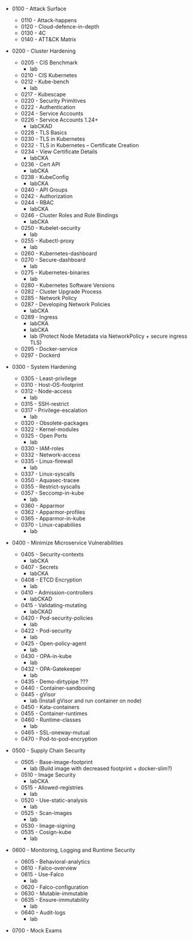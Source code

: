 - 0100 - Attack Surface
    - 0110 - Attack-happens
    - 0120 - Cloud-defence-in-depth
    - 0130 - 4C
    - 0140 - ATT&CK Matrix
    
- 0200 - Cluster Hardening
    - 0205 - CIS Benchmark
      - lab
    - 0210 - CIS Kubernetes
    - 0212 - Kube-bench
      - lab
    - 0217 - Kubescape
    - 0220 - Security Primitives
    - 0222 - Authentication
    - 0224 - Service Accounts
    - 0226 - Service Accounts 1.24+
      - labCKAD
    - 0228 - TLS Basics
    - 0230 - TLS in Kubernetes
    - 0232 - TLS in Kubernetes – Certificate Creation
    - 0234 - View Certificate Details
      - labCKA
    - 0236 - Cert API
      - labCKA
    - 0238 - KubeConfig
      - labCKA
    - 0240 - API Groups
    - 0242 - Authorization
    - 0244 - RBAC
      - labCKA
    - 0246 - Cluster Roles and Role Bindings
      - labCKA
    - 0250 - Kubelet-security
      - lab
    - 0255 - Kubectl-proxy
      - lab
    - 0260 - Kubernetes-dashboard
    - 0270 - Secure-dashboard
      - lab
    - 0275 - Kubernetes-binaries
      - lab
    - 0280 - Kubernetes Software Versions
    - 0282 - Cluster Upgrade Process    
    - 0285 - Network Policy
    - 0287 - Developing Network Policies
      - labCKA
    - 0289 - Ingress
      - labCKA
      - labCKA
      - lab (Protect Node Metadata via NetworkPolicy + secure ingress TLS)
    - 0295 - Docker-service
    - 0297 - Dockerd

- 0300 - System Hardening
    - 0305 - Least-privilege
    - 0310 - Host-OS-footprint
    - 0312 - Node-access
      - lab
    - 0315 - SSH-restrict
    - 0317 - Privilege-escalation
      - lab
    - 0320 - Obsolete-packages
    - 0322 - Kernel-modules
    - 0325 - Open Ports
      - lab
    - 0330 - IAM-roles
    - 0332 - Network-access
    - 0335 - Linux-firewall
      - lab
    - 0337 - Linux-syscalls
    - 0350 - Aquasec-tracee
    - 0355 - Restrict-syscalls
    - 0357 - Seccomp-in-kube
      - lab
    - 0360 - Apparmor
    - 0362 - Apparmor-profiles
    - 0365 - Apparmor-in-kube
    - 0370 - Linux-capabiliies
      - lab
    
- 0400 - Minimize Microservice Vulnerabilities
    - 0405 - Security-contexts
      - labCKA
    - 0407 - Secrets
      - labCKA
    - 0408 - ETCD Encryption
      - lab
    - 0410 - Admission-controllers
      - labCKAD
    - 0415 - Validating-mutating
      - labCKAD
    - 0420 - Pod-security-policies
      - lab
    - 0422 - Pod-security
      - lab
    - 0425 - Open-policy-agent
      - lab
    - 0430 - OPA-in-kube
      - lab
    - 0432 - OPA-Gatekeeper
      - lab
    - 0435 - Demo-dirtypipe ???
    - 0440 - Container-sandboxing
    - 0445 - gVisor
      - lab (Install gVisor and run container on node)
    - 0450 - Kata-containers
    - 0455 - Container-runtimes
    - 0460 - Runtime-classes
      - lab
    - 0465 - SSL-oneway-mutual
    - 0470 - Pod-to-pod-encryption

- 0500 - Supply Chain Security
    - 0505 - Base-image-footprint
      - lab (Build image with decreased footprint + docker-slim?)
    - 0510 - Image Security
      - labCKA
    - 0515 - Allowed-registries
      - lab
    - 0520 - Use-static-analysis
      - lab
    - 0525 - Scan-images
      - lab
    - 0530 - Image-signing
    - 0535 - Cosign-kube
      - lab
    
- 0600 - Monitoring, Logging and Runtime Security
    - 0605 - Behavioral-analytics
    - 0610 - Falco-overview
    - 0615 - Use-Falco
      - lab
    - 0620 - Falco-configuration
    - 0630 - Mutable-immutable
    - 0635 - Ensure-immutability
      - lab
    - 0640 - Audit-logs
      - lab
    
- 0700 - Mock Exams
